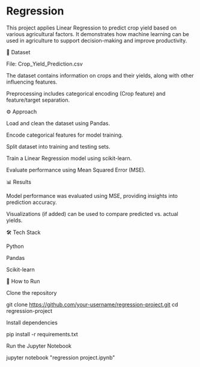 # Regression
This project applies Linear Regression to predict crop yield based on various agricultural factors. It demonstrates how machine learning can be used in agriculture to support decision-making and improve productivity.

📂 Dataset

File: Crop_Yield_Prediction.csv

The dataset contains information on crops and their yields, along with other influencing features.

Preprocessing includes categorical encoding (Crop feature) and feature/target separation.

⚙️ Approach

Load and clean the dataset using Pandas.

Encode categorical features for model training.

Split dataset into training and testing sets.

Train a Linear Regression model using scikit-learn.

Evaluate performance using Mean Squared Error (MSE).

📊 Results

Model performance was evaluated using MSE, providing insights into prediction accuracy.

Visualizations (if added) can be used to compare predicted vs. actual yields.

🛠️ Tech Stack

Python

Pandas

Scikit-learn

🚀 How to Run

Clone the repository

git clone https://github.com/your-username/regression-project.git
cd regression-project


Install dependencies

pip install -r requirements.txt


Run the Jupyter Notebook

jupyter notebook "regression project.ipynb"
